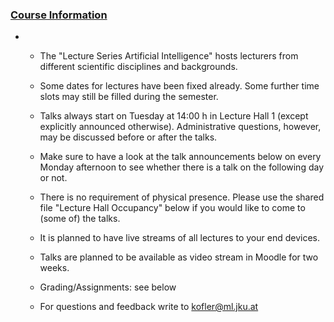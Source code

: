 ### [Course Information](https://moodle.jku.at/jku/course/view.php?id=10807#section-0)


* 
	+ The "Lecture Series Artificial Intelligence" hosts lecturers from different scientific disciplines and backgrounds.
	+ Some dates for lectures have been fixed already. Some further time slots may still be filled during the semester.
	+ Talks always start on Tuesday at 14:00 h in Lecture Hall 1 (except explicitly announced otherwise). Administrative questions, however, may be discussed before or after the talks.
	+ Make sure to have a look at the talk announcements below on every Monday afternoon to see whether there is a talk on the following day or not.
	+ There is no requirement of physical presence. Please use the shared file "Lecture Hall Occupancy" below if you would like to come to (some of) the talks.
	+ It is planned to have live streams of all lectures to your end devices.  
	
	+ Talks are planned to be available as video stream in Moodle for two weeks.
	+ Grading/Assignments: see below
	+ For questions and feedback write to [kofler@ml.jku.at](mailto:kofler@ml.jku.at)  


